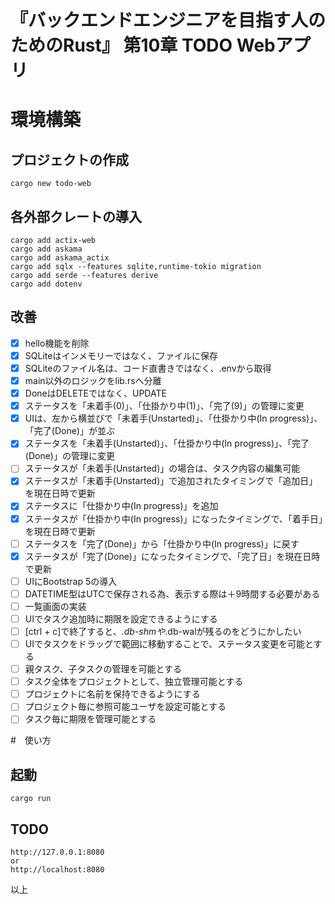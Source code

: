# 『バックエンドエンジニアを目指す人のためのRust』 第10章 TODO Webアプリ

# 環境構築
## プロジェクトの作成
```
cargo new todo-web
```

## 各外部クレートの導入
```
cargo add actix-web
cargo add askama
cargo add askama_actix
cargo add sqlx --features sqlite,runtime-tokio migration
cargo add serde --features derive
cargo add dotenv
```

## 改善
* [x] hello機能を削除
* [x] SQLiteはインメモリーではなく、ファイルに保存
* [x] SQLiteのファイル名は、コード直書きではなく、.envから取得
* [x] main以外のロジックをlib.rsへ分離
* [x] DoneはDELETEではなく、UPDATE
* [x] ステータスを「未着手(0)」、「仕掛かり中(1)」、「完了(9)」の管理に変更
* [x] UIは、左から横並びで「未着手(Unstarted)」、「仕掛かり中(In progress)」、「完了(Done)」が並ぶ
* [x] ステータスを「未着手(Unstarted)」、「仕掛かり中(In progress)」、「完了(Done)」の管理に変更
* [ ] ステータスが「未着手(Unstarted)」の場合は、タスク内容の編集可能
* [x] ステータスが「未着手(Unstarted)」で追加されたタイミングで「追加日」を現在日時で更新
* [x] ステータスに「仕掛かり中(In progress)」を追加
* [x] ステータスが「仕掛かり中(In progress)」になったタイミングで、「着手日」を現在日時で更新
* [ ] ステータスを「完了(Done)」から「仕掛かり中(In progress)」に戻す
* [x] ステータスが「完了(Done)」になったタイミングで、「完了日」を現在日時で更新
* [ ] UIにBootstrap 5の導入
* [ ] DATETIME型はUTCで保存される為、表示する際は＋9時間する必要がある
* [ ] 一覧画面の実装
* [ ] UIでタスク追加時に期限を設定できるようにする
* [ ] [ctrl + c]で終了すると、*.db-shmや*.db-walが残るのをどうにかしたい
* [ ] UIでタスクをドラッグで範囲に移動することで、ステータス変更を可能とする
* [ ] 親タスク、子タスクの管理を可能とする
* [ ] タスク全体をプロジェクトとして、独立管理可能とする
* [ ] プロジェクトに名前を保持できるようにする
* [ ] プロジェクト毎に参照可能ユーザを設定可能とする
* [ ] タスク毎に期限を管理可能とする

#　使い方
## 起動
```
cargo run
```

## TODO
```
http://127.0.0.1:8080
or
http://localhost:8080
```

以上